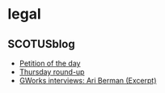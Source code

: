 # legal

## SCOTUSblog
- [Petition of the day](http://www.scotusblog.com/2015/11/petition-of-the-day-879/)
- [Thursday round-up](http://www.scotusblog.com/2015/11/thursday-round-up-300/)
- [GWorks interviews: Ari Berman (Excerpt)](http://www.scotusblog.com/media/gworks-interviews-ari-berman-excerpt/)


